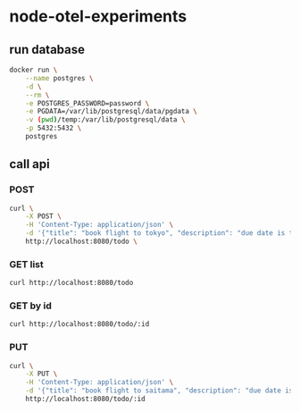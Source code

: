 # node-otel-experiments

## run database

```sh
docker run \
    --name postgres \
    -d \
    --rm \
    -e POSTGRES_PASSWORD=password \
    -e PGDATA=/var/lib/postgresql/data/pgdata \
    -v (pwd)/temp:/var/lib/postgresql/data \
    -p 5432:5432 \
    postgres
```

## call api

### POST

```sh
curl \
    -X POST \
    -H 'Content-Type: application/json' \
    -d '{"title": "book flight to tokyo", "description": "due date is this weekend."}' \
    http://localhost:8080/todo \
```

### GET list

```sh
curl http://localhost:8080/todo
```

### GET by id

```sh
curl http://localhost:8080/todo/:id
```

### PUT

```sh
curl \
    -X PUT \
    -H 'Content-Type: application/json' \
    -d '{"title": "book flight to saitama", "description": "due date is next weekend."}' \
    http://localhost:8080/todo/:id
```
